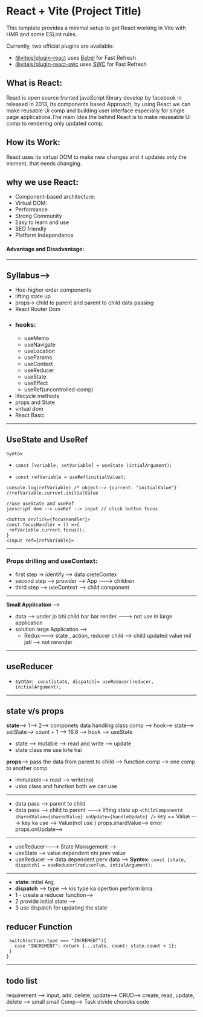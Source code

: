 # React + Vite (Project Title)

This template provides a minimal setup to get React working in Vite with HMR and some ESLint rules.

Currently, two official plugins are available:

- [@vitejs/plugin-react](https://github.com/vitejs/vite-plugin-react/blob/main/packages/plugin-react/README.md) uses [Babel](https://babeljs.io/) for Fast Refresh
- [@vitejs/plugin-react-swc](https://github.com/vitejs/vite-plugin-react-swc) uses [SWC](https://swc.rs/) for Fast Refresh


## What is React: 
 React is open source fronted javaScript library develop by facebook in released in 2013, Its components based Approach, by using React we can make reusable Ui comp and building user interface especially for single page applications.The main Idea the behind React is to make reuseable Ui comp to rendering only updated comp.

## How its Work: 
   React uses its virtual DOM to make new changes and it updates only the element, that needs changing.

## why we use React:
  - Component-based architecture:
  - Virtual DOM:
  - Performance
  - Strong Community
  - Easy to learn and use
  - SEO friendly
  - Platform Independence

#### Advantage and Disadvantage:
 
-------------------------------------------------------------------------------------
## Syllabus-->
 - Hoc-higher order components
 - lifting state up 
 - props-> child to parent and parent to child data passing
 - React Router Dom
 - ### hooks:
    - useMemo 
    - useNavigate
    - useLocation 
    - useParams 
    - useContext
    - useReducer
    - useState
    - useEffect
    - useRef(uncontrolled-comp)
 - lifecycle methods
 - props and State
 - virtual dom 
 -  React Basic 
 --------------------------------------------------------------------------------------

 ## UseState and UseRef
  `Syntax`
  - ```const [variable, setVariable] = useState (intialArgument);```

 - ```const refVariable = useRef(initialValue);```
 ```
 console.log(refVariable) /* object--> {current: "initialValue"} 
//refVariable.current.initialValue  

//use useState and useRef
javscript dom --> useRef --> input // click button focus 

<button onvlick={focusHandler}> 
const focusHandler = () =>{
  refVariable.current.focus();
}
<input ref={refVariable}> 
```
----------------------------------------------
### Props drilling and useContext:
- first step -> identify --> data  creteContex
- second step --> provider --> App ---> children 
- third step --> useContext --> child component
---------------------------------------------
**Small Application** --> 
- data --> under jo bhi child bar bar render  ---> not use in large application
- solution large Application --> 
  - Redux---> state , action, reducer
   child --> child updated value mil jati --> not rerender
--------------------------------------------------
## useReducer
- syntax:
``` const[state, dispatch]= useReducer(reducer, initialArgument);```
--------------------------------------------------
## state v/s props 
  **state**--> 1--> 2--> componets data handling class comp --> hook--> state--> setState-->  count + 1 --> 16.8  --> hook --> useState 
- state --> mutable --> read and write --> update
- state class me use krte hai

**props**--> pass the data from parent to child --> function comp --> one comp to another comp
- immutable--> read --> write(no)
- usko class and function both we can use 
--------------------------------------------------
- data pass --> parent to child 
- data pass --> child to parent ---> lifting state up 
    ``` <ChildComponentA sharedValue={sharedValue} onUpdate={handleUpdate} /> ```
    key == Value --->   key ka use  --> Value(not use )
    props.shardValue--> error
    props.onUpdate--> 
-------------------------------------------------
- useReducer---> State Management --> 
- useState -->  value dependent nhi prev value
- useReducer --> data dependent perv data  --> 
**Syntex:**
 ``` const [state, dispatch] = useReducer(reducerFun, intialArgument); ```
 -------------------------------------------------
 - **state**: intial Arg, 
 - **dispatch** --> type --> kis type ka opertion perform krna 
  - 1 - create a reducer function--> 
  - 2 provide initial state --> 
  - 3 use dispatch for updating the state
## reducer Function
 ``` function reducerFun(state, action){
  switch(action.type === "INCREMENT"){
    case "INCREMENT": return {...state, count: state.count + 1};
  }
}
```
--------------------------------------------------
## todo list 
requirement -->  input, add, delete, update--> 
CRUD--> create, read, update, delete
--> small small Comp--> Task divide chuncks code 

--------------------------------------------------




